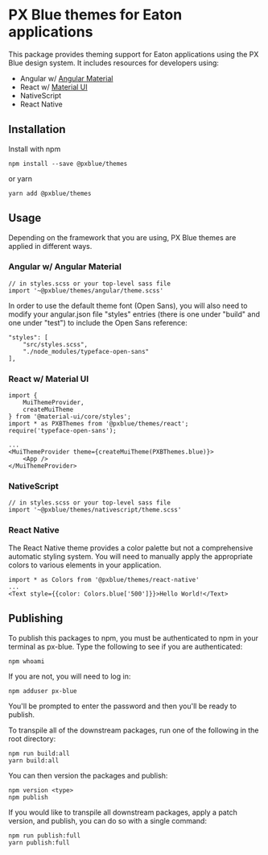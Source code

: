 # PX Blue themes for Eaton applications
This package provides theming support for Eaton applications using the PX Blue design system. It includes resources for developers using:
* Angular w/ [Angular Material](https://www.npmjs.com/package/@angular/material)
* React w/ [Material UI](https://www.npmjs.com/package/@material-ui/core)
* NativeScript
* React Native

## Installation
Install with npm
```
npm install --save @pxblue/themes
```
or yarn
```
yarn add @pxblue/themes
```

## Usage
Depending on the framework that you are using, PX Blue themes are applied in different ways.

### Angular w/ Angular Material
```
// in styles.scss or your top-level sass file
import '~@pxblue/themes/angular/theme.scss'
```
In order to use the default theme font (Open Sans), you will also need to modify your angular.json file "styles" entries (there is one under "build" and one under "test") to include the Open Sans reference:
```
"styles": [
    "src/styles.scss",
    "./node_modules/typeface-open-sans"
],
```


### React w/ Material UI
```
import { 
    MuiThemeProvider, 
    createMuiTheme 
} from '@material-ui/core/styles';
import * as PXBThemes from '@pxblue/themes/react';
require('typeface-open-sans');

...
<MuiThemeProvider theme={createMuiTheme(PXBThemes.blue)}>
    <App />
</MuiThemeProvider>
```

### NativeScript
```
// in styles.scss or your top-level sass file
import '~@pxblue/themes/nativescript/theme.scss'
```

### React Native
The React Native theme provides a color palette but not a comprehensive automatic styling system. You will need to manually apply the appropriate colors to various elements in your application.

```
import * as Colors from '@pxblue/themes/react-native'
...
<Text style={{color: Colors.blue['500']}}>Hello World!</Text>
```
## Publishing
To publish this packages to npm, you must be authenticated to npm in your terminal as px-blue. Type the following to see if you are authenticated:
```
npm whoami
```
If you are not, you will need to log in:
```
npm adduser px-blue
```
You'll be prompted to enter the password and then you'll be ready to publish.

To transpile all of the downstream packages, run one of the following in the root directory:
```
npm run build:all
yarn build:all
```

You can then version the packages and publish:
```
npm version <type>
npm publish
```

If you would like to transpile all downstream packages, apply a patch version, and publish, you can do so with a single command:
```
npm run publish:full
yarn publish:full
```

